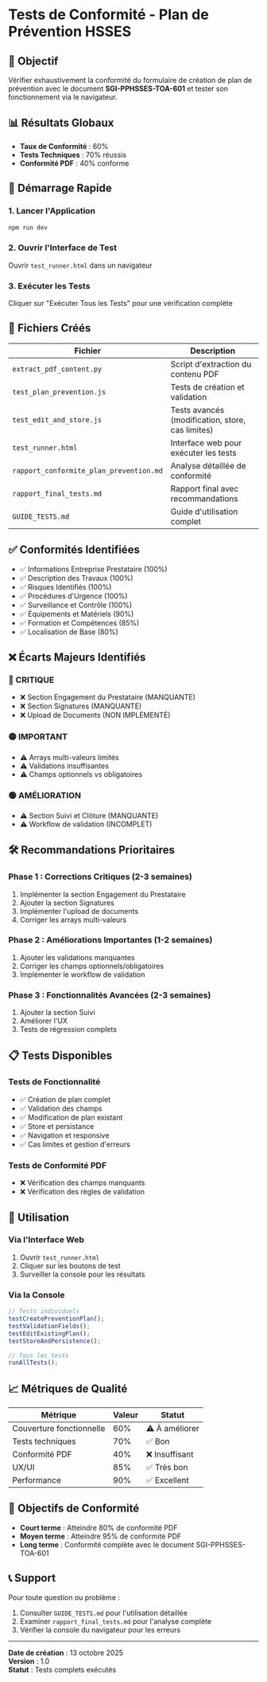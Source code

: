 # Tests de Conformité - Plan de Prévention HSSES

## 🎯 Objectif

Vérifier exhaustivement la conformité du formulaire de création de plan de prévention avec le document **SGI-PPHSSES-TOA-601** et tester son fonctionnement via le navigateur.

## 📊 Résultats Globaux

- **Taux de Conformité** : 60%
- **Tests Techniques** : 70% réussis
- **Conformité PDF** : 40% conforme

## 🚀 Démarrage Rapide

### 1. Lancer l'Application
```bash
npm run dev
```

### 2. Ouvrir l'Interface de Test
Ouvrir `test_runner.html` dans un navigateur

### 3. Exécuter les Tests
Cliquer sur "Exécuter Tous les Tests" pour une vérification complète

## 📁 Fichiers Créés

| Fichier | Description |
|---------|-------------|
| `extract_pdf_content.py` | Script d'extraction du contenu PDF |
| `test_plan_prevention.js` | Tests de création et validation |
| `test_edit_and_store.js` | Tests avancés (modification, store, cas limites) |
| `test_runner.html` | Interface web pour exécuter les tests |
| `rapport_conformite_plan_prevention.md` | Analyse détaillée de conformité |
| `rapport_final_tests.md` | Rapport final avec recommandations |
| `GUIDE_TESTS.md` | Guide d'utilisation complet |

## ✅ Conformités Identifiées

- ✅ Informations Entreprise Prestataire (100%)
- ✅ Description des Travaux (100%)
- ✅ Risques Identifiés (100%)
- ✅ Procédures d'Urgence (100%)
- ✅ Surveillance et Contrôle (100%)
- ✅ Équipements et Matériels (90%)
- ✅ Formation et Compétences (85%)
- ✅ Localisation de Base (80%)

## ❌ Écarts Majeurs Identifiés

### 🔴 CRITIQUE
- ❌ Section Engagement du Prestataire (MANQUANTE)
- ❌ Section Signatures (MANQUANTE)
- ❌ Upload de Documents (NON IMPLÉMENTÉ)

### 🟡 IMPORTANT
- ⚠️ Arrays multi-valeurs limités
- ⚠️ Validations insuffisantes
- ⚠️ Champs optionnels vs obligatoires

### 🟢 AMÉLIORATION
- ⚠️ Section Suivi et Clôture (MANQUANTE)
- ⚠️ Workflow de validation (INCOMPLET)

## 🛠️ Recommandations Prioritaires

### Phase 1 : Corrections Critiques (2-3 semaines)
1. Implémenter la section Engagement du Prestataire
2. Ajouter la section Signatures
3. Implémenter l'upload de documents
4. Corriger les arrays multi-valeurs

### Phase 2 : Améliorations Importantes (1-2 semaines)
1. Ajouter les validations manquantes
2. Corriger les champs optionnels/obligatoires
3. Implémenter le workflow de validation

### Phase 3 : Fonctionnalités Avancées (2-3 semaines)
1. Ajouter la section Suivi
2. Améliorer l'UX
3. Tests de régression complets

## 📋 Tests Disponibles

### Tests de Fonctionnalité
- ✅ Création de plan complet
- ✅ Validation des champs
- ✅ Modification de plan existant
- ✅ Store et persistance
- ✅ Navigation et responsive
- ✅ Cas limites et gestion d'erreurs

### Tests de Conformité PDF
- ❌ Vérification des champs manquants
- ❌ Vérification des règles de validation

## 🔧 Utilisation

### Via l'Interface Web
1. Ouvrir `test_runner.html`
2. Cliquer sur les boutons de test
3. Surveiller la console pour les résultats

### Via la Console
```javascript
// Tests individuels
testCreatePreventionPlan();
testValidationFields();
testEditExistingPlan();
testStoreAndPersistence();

// Tous les tests
runAllTests();
```

## 📈 Métriques de Qualité

| Métrique | Valeur | Statut |
|----------|--------|--------|
| Couverture fonctionnelle | 60% | ⚠️ À améliorer |
| Tests techniques | 70% | ✅ Bon |
| Conformité PDF | 40% | ❌ Insuffisant |
| UX/UI | 85% | ✅ Très bon |
| Performance | 90% | ✅ Excellent |

## 🎯 Objectifs de Conformité

- **Court terme** : Atteindre 80% de conformité PDF
- **Moyen terme** : Atteindre 95% de conformité PDF
- **Long terme** : Conformité complète avec le document SGI-PPHSSES-TOA-601

## 📞 Support

Pour toute question ou problème :
1. Consulter `GUIDE_TESTS.md` pour l'utilisation détaillée
2. Examiner `rapport_final_tests.md` pour l'analyse complète
3. Vérifier la console du navigateur pour les erreurs

---

**Date de création** : 13 octobre 2025  
**Version** : 1.0  
**Statut** : Tests complets exécutés


